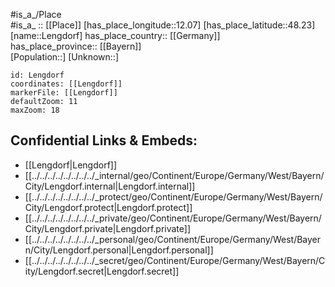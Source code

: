 ﻿---
location: [48.23,12.07] 
mapzoom: [7,12] 
mapmarker: city 
type: City
tags:
- geo/City


SpocWebEntityId: 31933
isDeleted: false
confidential: public

---
#is_a_/Place  
#is_a_ :: [[Place]] 
[has_place_longitude::12.07] 
[has_place_latitude::48.23] 
[name::Lengdorf] 
has_place_country:: [[Germany]]  
has_place_province:: [[Bayern]]  
[Population::] 
[Unknown::] 


```leaflet
id: Lengdorf
coordinates: [[Lengdorf]] 
markerFile: [[Lengdorf]] 
defaultZoom: 11 
maxZoom: 18
```


## Confidential Links & Embeds: 
- [[Lengdorf|Lengdorf]]  
- [[../../../../../../../../_internal/geo/Continent/Europe/Germany/West/Bayern/City/Lengdorf.internal|Lengdorf.internal]] 
- [[../../../../../../../../_protect/geo/Continent/Europe/Germany/West/Bayern/City/Lengdorf.protect|Lengdorf.protect]] 
- [[../../../../../../../../_private/geo/Continent/Europe/Germany/West/Bayern/City/Lengdorf.private|Lengdorf.private]] 
- [[../../../../../../../../_personal/geo/Continent/Europe/Germany/West/Bayern/City/Lengdorf.personal|Lengdorf.personal]] 
- [[../../../../../../../../_secret/geo/Continent/Europe/Germany/West/Bayern/City/Lengdorf.secret|Lengdorf.secret]] 
